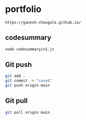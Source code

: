 # portfolio  
```
https://ganesh-chougale.github.io/  
```  
## codesummary  
```bash
node codesummary/cS.js
```  
## Git push
```bash
git add .
git commit -m "saved"
git push origin main
``` 
## Git pull
```bash
git pull origin main
```  